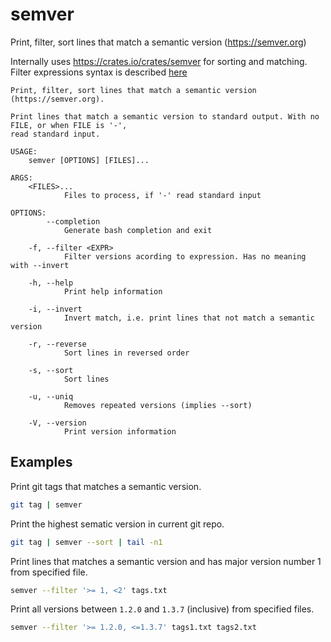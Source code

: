# semver
Print, filter, sort lines that match a semantic version (https://semver.org)

Internally uses https://crates.io/crates/semver for sorting and matching. Filter expressions syntax is described [here](https://docs.rs/semver/1.0.9/semver/struct.VersionReq.html#syntax)

```
Print, filter, sort lines that match a semantic version (https://semver.org).

Print lines that match a semantic version to standard output. With no FILE, or when FILE is '-',
read standard input.

USAGE:
    semver [OPTIONS] [FILES]...

ARGS:
    <FILES>...
            Files to process, if '-' read standard input

OPTIONS:
        --completion
            Generate bash completion and exit

    -f, --filter <EXPR>
            Filter versions acording to expression. Has no meaning with --invert

    -h, --help
            Print help information

    -i, --invert
            Invert match, i.e. print lines that not match a semantic version

    -r, --reverse
            Sort lines in reversed order

    -s, --sort
            Sort lines

    -u, --uniq
            Removes repeated versions (implies --sort)

    -V, --version
            Print version information
```

## Examples

Print git tags that matches a semantic version.

```bash
git tag | semver
```

Print the highest sematic version in current git repo.

```bash
git tag | semver --sort | tail -n1
```

Print lines that matches a semantic version and has major version number 1 from specified file.

```bash
semver --filter '>= 1, <2' tags.txt
```

Print all versions between `1.2.0` and `1.3.7` (inclusive) from specified files.

```bash
semver --filter '>= 1.2.0, <=1.3.7' tags1.txt tags2.txt 
```
